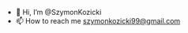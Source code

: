 - 👋 Hi, I’m @SzymonKozicki
- 📫 How to reach me szymonkozicki99@gmail.com

<!---
SzymonKozicki/SzymonKozicki is a ✨ special ✨ repository because its `README.md` (this file) appears on your GitHub profile.
You can click the Preview link to take a look at your changes.
--->
